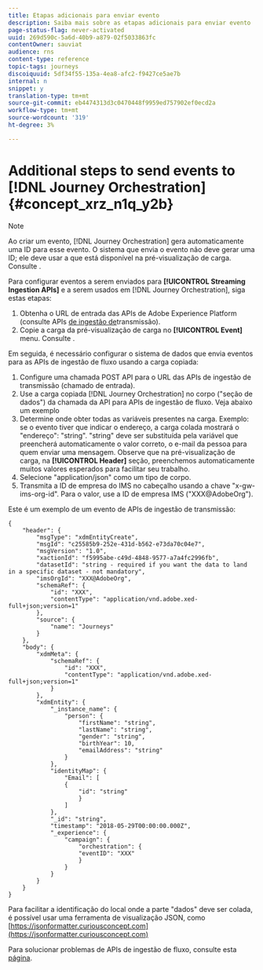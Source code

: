 ```yaml
---
title: Etapas adicionais para enviar evento
description: Saiba mais sobre as etapas adicionais para enviar evento
page-status-flag: never-activated
uuid: 269d590c-5a6d-40b9-a879-02f5033863fc
contentOwner: sauviat
audience: rns
content-type: reference
topic-tags: journeys
discoiquuid: 5df34f55-135a-4ea8-afc2-f9427ce5ae7b
internal: n
snippet: y
translation-type: tm+mt
source-git-commit: eb4474313d3c0470448f9959ed757902ef0ecd2a
workflow-type: tm+mt
source-wordcount: '319'
ht-degree: 3%

---
```




# Additional steps to send events to [!DNL Journey Orchestration] {#concept_xrz_n1q_y2b}

>[!NOTE]
>
>Ao criar um evento, [!DNL Journey Orchestration] gera automaticamente uma ID para esse evento. O sistema que envia o evento não deve gerar uma ID; ele deve usar a que está disponível na pré-visualização de carga. Consulte [](../event/previewing-the-payload.md).

Para configurar eventos a serem enviados para **[!UICONTROL Streaming Ingestion APIs]** e a serem usados em [!DNL Journey Orchestration], siga estas etapas:

1. Obtenha o URL de entrada das APIs de Adobe Experience Platform (consulte APIs [de ingestão de](https://docs.adobe.com/content/help/pt-BR/experience-platform/ingestion/streaming/overview.html)transmissão).
1. Copie a carga da pré-visualização de carga no **[!UICONTROL Event]** menu. Consulte [](../event/defining-the-payload-fields.md).

Em seguida, é necessário configurar o sistema de dados que envia eventos para as APIs de ingestão de fluxo usando a carga copiada:

1. Configure uma chamada POST API para o URL das APIs de ingestão de transmissão (chamado de entrada).
1. Use a carga copiada [!DNL Journey Orchestration] no corpo (&quot;seção de dados&quot;) da chamada da API para APIs de ingestão de fluxo. Veja abaixo um exemplo
1. Determine onde obter todas as variáveis presentes na carga. Exemplo: se o evento tiver que indicar o endereço, a carga colada mostrará o &quot;endereço&quot;: &quot;string&quot;. &quot;string&quot; deve ser substituída pela variável que preencherá automaticamente o valor correto, o e-mail da pessoa para quem enviar uma mensagem. Observe que na pré-visualização de carga, na **[!UICONTROL Header]** seção, preenchemos automaticamente muitos valores esperados para facilitar seu trabalho.
1. Selecione &quot;application/json&quot; como um tipo de corpo.
1. Transmita a ID de empresa do IMS no cabeçalho usando a chave &quot;x-gw-ims-org-id&quot;. Para o valor, use a ID de empresa IMS (&quot;XXX@AdobeOrg&quot;).

Este é um exemplo de um evento de APIs de ingestão de transmissão:

```
{
    "header": {
        "msgType": "xdmEntityCreate",
        "msgId": "c25585b9-252e-431d-b562-e73da70c04e7",
        "msgVersion": "1.0",
        "xactionId": "f5995abe-c49d-4848-9577-a7a4fc2996fb",
        "datasetId": "string - required if you want the data to land in a specific dataset - not mandatory",
        "imsOrgId": "XXX@AdobeOrg",
        "schemaRef": {
            "id": "XXX",
            "contentType": "application/vnd.adobe.xed-full+json;version=1"
        },
        "source": {
            "name": "Journeys"
        }
    },
    "body": {
        "xdmMeta": {
            "schemaRef": {
                "id": "XXX",
                "contentType": "application/vnd.adobe.xed-full+json;version=1"
            }
        },
        "xdmEntity": {
            "_instance_name": {
                "person": {
                    "firstName": "string",
                    "lastName": "string",
                    "gender": "string",
                    "birthYear": 10,
                    "emailAddress": "string"
                }
            },
            "identityMap": {
                "Email": [
                {
                    "id": "string"
                    }
                ]
            },
            "_id": "string",
            "timestamp": "2018-05-29T00:00:00.000Z",
            "_experience": {
                "campaign": {
                    "orchestration": {
                    "eventID": "XXX"
                    }
                }
            }
        }
    }
}
```

Para facilitar a identificação do local onde a parte &quot;dados&quot; deve ser colada, é possível usar uma ferramenta de visualização JSON, como [https://jsonformatter.curiousconcept.com](https://jsonformatter.curiousconcept.com)

Para solucionar problemas de APIs de ingestão de fluxo, consulte esta [página](https://docs.adobe.com/content/help/en/experience-platform/ingestion/streaming/troubleshooting.html).
